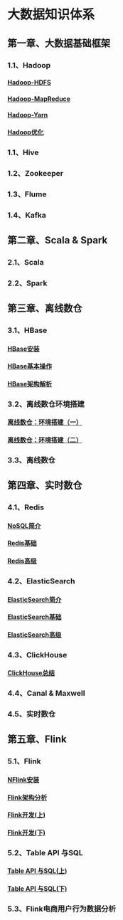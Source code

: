 # 大数据知识体系

## 第一章、大数据基础框架

### 1.1、Hadoop

#### [Hadoop-HDFS](Hadoop/Hadoop-HDFS.md)

#### [Hadoop-MapReduce](Hadoop/Hadoop-MapReduce.md)

#### [Hadoop-Yarn](Hadoop/Hadoop-Yarn.md)

#### [Hadoop优化](Hadoop/Hadoop优化.md)

### 1.1、Hive

### 1.2、Zookeeper

### 1.3、Flume

### 1.4、Kafka



## 第二章、Scala & Spark

### 2.1、Scala

### 2.2、Spark



## 第三章、离线数仓

### 3.1、HBase

#### [HBase安装](HBase/HBase安装.md)	

#### [HBase基本操作](HBase/HBase基本操作.md)	

#### [HBase架构解析](HBase/HBase架构解析.md)

### 3.2、离线数仓环境搭建

#### [离线数仓：环境搭建（一）](DataWarehouse-Offline/离线数仓：环境搭建-1.md)

#### [离线数仓：环境搭建（二）](DataWarehouse-Offline/离线数仓：环境搭建-2.md)

### 3.3、离线数仓



## 第四章、实时数仓

### 4.1、Redis

#### [NoSQL简介](Redis/NoSQL.md)	

#### [Redis基础](Redis/Redis基础.md) 	

#### [Redis高级](Redis/Redis高级.md)

### 4.2、ElasticSearch

#### [ElasticSearch简介](ES/ElasticSearch.md)	

#### [ElasticSearch基础](ES/ES_Restful_API(DSL)基础.md)	

#### [ElasticSearch高级](ES/ES_Restful_API(DSL)高级.md)

### 4.3、ClickHouse

#### [ClickHouse总结](ClickHouse/ClickHouse.md)

### 4.4、Canal & Maxwell

### 4.5、实时数仓



## 第五章、Flink

### 5.1、Flink

#### [NFlink安装](Flink/Flink安装.md)	   

#### [Flink架构分析](Flink/Flink架构分析.md) 	

#### [Flink开发(上)](Flink/Flink开发（一）.md)	

#### [Flink开发(下)](Flink/Flink开发（二）.md)

### 5.2、Table API 与SQL

#### [Table API 与SQL(上)](Flink/Table-API与SQL-1.md)	   

#### [Table API 与SQL(下)](Flink/Table-API与SQL-2.md) 	

### 5.3、Flink电商用户行为数据分析